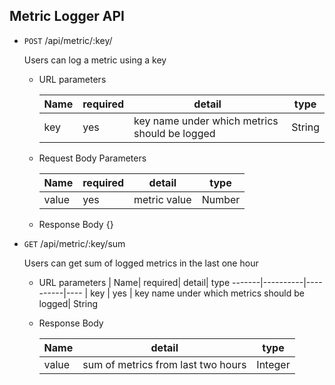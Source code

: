 ## Metric Logger API

*  `POST` /api/metric/:key/

	Users can log a metric using a key 
    * URL parameters 
		
		|    Name| required| detail| type
		 -------|----------|----------|----
		 |    key | yes | key name under which metrics should be logged| String

    * Request Body Parameters 
    
	    | Name |  required|  detail| type
	    --------|----------|--------|-------
	    | value | yes | metric value | Number

	* Response Body 
	{}

* `GET` /api/metric/:key/sum

 	Users can get sum of logged metrics in the last one hour 
	
	 * URL parameters 
	 	|    Name| required| detail| type
		 -------|----------|----------|----
		 |    key | yes | key name under which metrics should be logged| String

	 * Response Body 
	 
	     |  Name |  detail| type 
	    --------|----------|--------------
	    | value  | sum of metrics from last two hours| Integer
